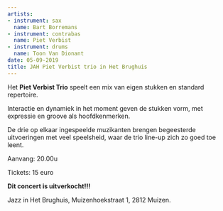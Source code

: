 ```yaml
---
artists:
- instrument: sax
  name: Bart Borremans
- instrument: contrabas
  name: Piet Verbist
- instrument: drums
  name: Toon Van Dionant
date: 05-09-2019
title: JAH Piet Verbist trio in Het Brughuis
---
```

Het **Piet Verbist Trio** speelt een mix van eigen stukken en standard repertoire. 

Interactie en dynamiek in het moment geven de stukken vorm, met expressie en groove als hoofdkenmerken. 

De drie op elkaar ingespeelde muzikanten brengen begeesterde uitvoeringen met veel speelsheid, waar de 
trio line-up zich zo goed toe leent. 

Aanvang: 20.00u 

Tickets: 15 euro 

**Dit concert is uitverkocht!!!** 

Jazz in Het Brughuis, Muizenhoekstraat 1, 2812 Muizen.